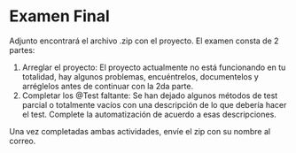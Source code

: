 # Examen Final
Adjunto encontrará el archivo .zip con el proyecto. El examen consta de 2 partes:
1. Arreglar el proyecto: El proyecto actualmente no está funcionando en tu totalidad, hay algunos problemas, encuéntrelos, documentelos y arréglelos antes de continuar con la 2da parte.
2. Completar los @Test faltante: Se han dejado algunos métodos de test parcial o totalmente vacíos con una descripción de lo que debería hacer el test. Complete la automatización de acuerdo a esas descripciones.

Una vez completadas ambas actividades, envíe el zip con su nombre al correo.
